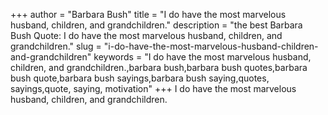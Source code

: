 +++
author = "Barbara Bush"
title = "I do have the most marvelous husband, children, and grandchildren."
description = "the best Barbara Bush Quote: I do have the most marvelous husband, children, and grandchildren."
slug = "i-do-have-the-most-marvelous-husband-children-and-grandchildren"
keywords = "I do have the most marvelous husband, children, and grandchildren.,barbara bush,barbara bush quotes,barbara bush quote,barbara bush sayings,barbara bush saying,quotes, sayings,quote, saying, motivation"
+++
I do have the most marvelous husband, children, and grandchildren.
